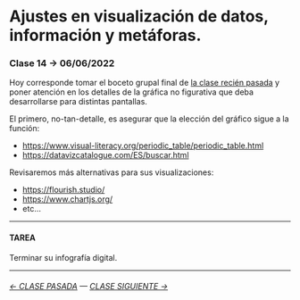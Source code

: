 # Ajustes en visualización de datos, información y metáforas.

### Clase 14 → 06/06/2022

Hoy corresponde tomar el boceto grupal final de [la clase recién pasada](https://github.com/profesorfaco/dno075-2022-1/tree/main/clase-13) y poner atención en los detalles de la gráfica no figurativa que deba desarrollarse para distintas pantallas.

El primero, no-tan-detalle, es asegurar que la elección del gráfico sigue a la función:

- https://www.visual-literacy.org/periodic_table/periodic_table.html
- https://datavizcatalogue.com/ES/buscar.html

Revisaremos más alternativas para sus visualizaciones: 

- https://flourish.studio/
- https://www.chartjs.org/
- etc…


- - - - - - - - - - - 

#### TAREA

Terminar su infografía digital.

- - - - - - - - - - -

###### [← CLASE PASADA](https://github.com/profesorfaco/dno075-2022-1/tree/main/clase-13) — [CLASE SIGUIENTE →](https://github.com/profesorfaco/dno075-2022-1/tree/main/clase-15)
